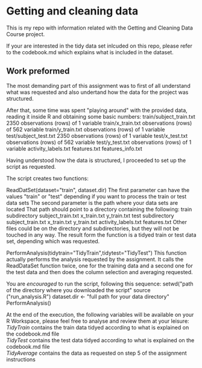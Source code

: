 # Getting and cleaning data

This is my repo with information related with the Getting and Cleaning Data Course project.
 
If your are interested in the tidy data set inlcuded on this repo, please refer to the codebook.md which explains what is included in the dataset.

## Work preformed

The most demanding part of this assignment was to first of all understand what was requested and also undertand how the data for the project was structured. 

After that, some time was spent "playing around" with the provided data, reading it inside R and obtaining some basic numbers:
train/subject_train.txt 	2350 observations (rows) of 1 variable
train/x_train.txt		observations (rows) of 562 variable
train/y_train.txt 		observations (rows) of 1 variable 
test/subject_test.txt 	2350 observations (rows) of 1 variable
test/x_test.txt		observations (rows) of 562 variable
test/y_test.txt 		observations (rows) of 1 variable 
activity_labels.txt
features.txt
features_info.txt

Having understood how the data is structured, I proceeded to set up the script as requested.

The script creates two functions:

ReadDatSet(dataset="train", dataset.dir) 
The first parameter can have the values "train" or "test" depending if you want to process the train or test data sets
The second parameter is the path where your data sets are located
That path should point to a directory containing the following:
 train subdirectory
	subject_train.txt
	x_train.txt
	y_train.txt
 test subdirectory 
	subject_train.txt
	x_train.txt
	y_train.txt
 activity_labels.txt
 features.txt
Other files could be on the directory and subdirectories, but they will not be touched in any way.
The result form the function is a tidyed train or test data set, depending which was requested.

PerformAnalysis(tidytrain="TidyTrain",tidytest="TidyTest")
This function actually performs the analysis requested by the assignment. It calls the ReadDataSet function twice, one for the training data and a second one for the test data and then does the column selection and averaging requested. 

You are *encouraged* to run the script, following this sequence:
 setwd("path of the directory where you downloaded the script" 
 source ("run_analysis.R")
 dataset.dir <- "full path for your data directory"
 PerformAnalysis()

At the end of the execution, the following variables will be available on your R Workspace, please feel free to analyse and review them at your leisure:
*TidyTrain* contains the train data tidyed according to what is explained on the codebook.md file  
*TidyTest* contains the test data tidyed according to what is explained on the codebook.md file  
*TidyAverage* contains the data as requested on step 5 of the assignment instructions